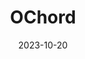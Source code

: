 ---
title: OChord
summary: A terminal-based interface to manipulate chords and notes.
date: 2023-10-20
tags:
- programming
- visualization
externalUrl: https://github.com/juanbelieni/ochord
---